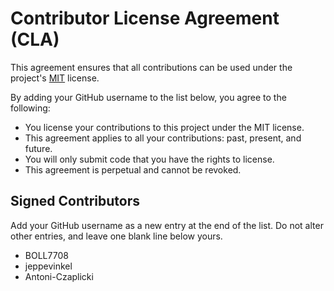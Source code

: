 # Contributor License Agreement (CLA)

This agreement ensures that all contributions can be used under the project's [MIT][MIT] license.

By adding your GitHub username to the list below, you agree to the following:

- You license your contributions to this project under the MIT license.
- This agreement applies to all your contributions: past, present, and future.
- You will only submit code that you have the rights to license.
- This agreement is perpetual and cannot be revoked.

[MIT]: https://mit-license.org/

## Signed Contributors
Add your GitHub username as a new entry at the end of the list. Do not alter other entries, and leave one blank line below yours.

- BOLL7708
- jeppevinkel
- Antoni-Czaplicki
